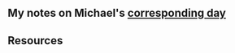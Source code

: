 ## My notes on Michael's [corresponding day](https://www.90daysofdevops.com/2022/day51/)


## Resources

